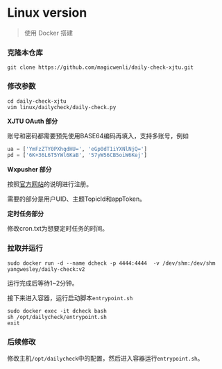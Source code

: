 # Linux version
> 使用 Docker 搭建

### 克隆本仓库

```shell
git clone https://github.com/magicwenli/daily-check-xjtu.git
```

### 修改参数

```shell
cd daily-check-xjtu
vim linux/dailycheck/daily-check.py
```
**XJTU OAuth 部分**

账号和密码都需要预先使用BASE64编码再填入，支持多账号，例如

```python
ua = ['YmFzZTY0PXhqdHU=', 'eGp0dT1iYXNlNjQ=']
pd = ['6K+36L6T5YWl6KaB', '57yW56CB5oiW6Kej']
```
**Wxpusher 部分**

按照[官方网站](https://wxpusher.zjiecode.com/)的说明进行注册。

需要的部分是用户UID、主题TopicId和appToken。

**定时任务部分**

修改cron.txt为想要定时任务的时间。

### 拉取并运行

```shell
sudo docker run -d --name dcheck -p 4444:4444  -v /dev/shm:/dev/shm yangwesley/daily-check:v2
```
运行完成后等待1~2分钟。

接下来进入容器，运行启动脚本`entrypoint.sh`

```shell
sudo docker exec -it dcheck bash
sh /opt/dailycheck/entrypoint.sh
exit
```

### 后续修改
修改主机`/opt/dailycheck`中的配置，然后进入容器运行`entrypoint.sh`。
